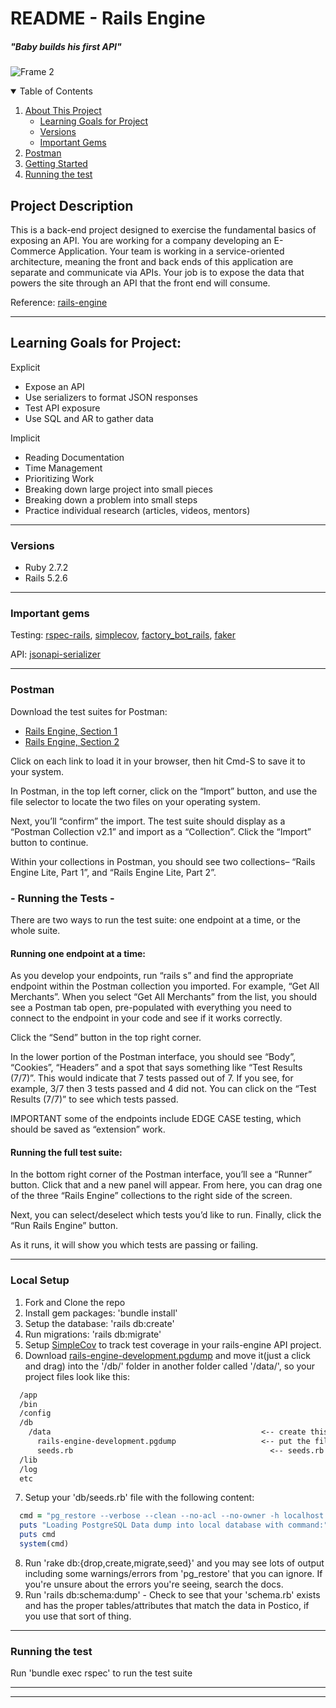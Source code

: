 # README - Rails Engine 
##### "Baby builds his first API"

![Frame 2](http://4.bp.blogspot.com/_1OtpoORxJIM/TUhJEOe9eWI/AAAAAAAADIY/yPGvKCFf4x0/s1600/I%2Bthink%2BI%2Bcan_train.jpg)

<details open="open">
  <summary>Table of Contents</summary>
  <ol>
    <li>
      <a href="#about-this-project">About This Project</a>
      <ul>
        <li><a href="#learning-goals-for-project">Learning Goals for Project</a></li>
      </ul>
      <ul>
        <li><a href="#versions">Versions</a></li>
      </ul>
      <ul>
        <li><a href="#important-gems">Important Gems</a></li>
      </ul>
    </li>
    <li>
      <a href="#postman">Postman</a>
    </li>
    <li>
      <a href="#getting-started">Getting Started</a>
    </li>
    <li><a href="#running-the-test">Running the test</a></li>
  </ol>
</details>

## Project Description 

This is a back-end project designed to exercise the fundamental basics of exposing an API. You are working for a company developing an E-Commerce Application. Your team is working in a service-oriented architecture, meaning the front and back ends of this application are separate and communicate via APIs. Your job is to expose the data that powers the site through an API that the front end will consume.

Reference: [rails-engine](https://backend.turing.edu/module3/projects/rails_engine_lite/)

----------

## Learning Goals for Project:

Explicit
- Expose an API
- Use serializers to format JSON responses 
- Test API exposure 
- Use SQL and AR to gather data

Implicit 
- Reading Documentation 
- Time Management 
- Prioritizing Work 
- Breaking down large project into small pieces 
- Breaking down a problem into small steps 
- Practice individual research (articles, videos, mentors)

----------

### Versions 

- Ruby 2.7.2
- Rails 5.2.6

----------

### Important gems

Testing: [rspec-rails](https://github.com/rspec/rspec-rails), [simplecov](https://github.com/simplecov-ruby/simplecov), [factory_bot_rails](https://github.com/thoughtbot/factory_bot_rails), [faker](https://github.com/vajradog/faker-rails)

API: [jsonapi-serializer](https://github.com/fotinakis/jsonapi-serializers)

----------

### Postman

Download the test suites for Postman:

- [Rails Engine, Section 1](https://backend.turing.edu/module3/projects/rails_engine_lite/RailsEngineSection1.postman_collection.json)
- [Rails Engine, Section 2](https://backend.turing.edu/module3/projects/rails_engine_lite/RailsEngineSection2.postman_collection.json)


Click on each link to load it in your browser, then hit Cmd-S to save it to your system.

In Postman, in the top left corner, click on the “Import” button, and use the file selector to locate the two files on your operating system.

Next, you’ll “confirm” the import. The test suite should display as a “Postman Collection v2.1” and import as a “Collection”. Click the “Import” button to continue.

Within your collections in Postman, you should see two collections– “Rails Engine Lite, Part 1”, and “Rails Engine Lite, Part 2”.

###  - Running the Tests -

There are two ways to run the test suite: one endpoint at a time, or the whole suite.

#### Running one endpoint at a time:

As you develop your endpoints, run “rails s” and find the appropriate endpoint within the Postman collection you imported. For example, “Get All Merchants”. When you select “Get All Merchants” from the list, you should see a Postman tab open, pre-populated with everything you need to connect to the endpoint in your code and see if it works correctly.

Click the “Send” button in the top right corner.

In the lower portion of the Postman interface, you should see “Body”, “Cookies”, “Headers” and a spot that says something like “Test Results (7/7)”. This would indicate that 7 tests passed out of 7. If you see, for example, 3/7 then 3 tests passed and 4 did not. You can click on the “Test Results (7/7)” to see which tests passed.


IMPORTANT some of the endpoints include EDGE CASE testing, which should be saved as “extension” work.

#### Running the full test suite:

In the bottom right corner of the Postman interface, you’ll see a “Runner” button. Click that and a new panel will appear. From here, you can drag one of the three “Rails Engine” collections to the right side of the screen.

Next, you can select/deselect which tests you’d like to run. Finally, click the “Run Rails Engine” button.

As it runs, it will show you which tests are passing or failing.


----------

### Local Setup 

1.  Fork and Clone the repo 
2.  Install gem packages: 'bundle install' 
3.  Setup the database: 'rails db:create' 
4.  Run migrations: 'rails db:migrate'
5.  Setup [SimpleCov](https://github.com/simplecov-ruby/simplecov) to track test coverage in your rails-engine API project. 
6.  Download [rails-engine-development.pgdump](https://raw.githubusercontent.com/turingschool/backend-curriculum-site/gh-pages/module3/projects/rails_engine/rails-engine-development.pgdump) and move it(just a click and drag) into the '/db/' folder in another folder called '/data/', so your project files look like this: 
  ```md
    /app
    /bin
    /config
    /db
      /data                                               <-- create this folder
        rails-engine-development.pgdump                   <-- put the file in the data folder
        seeds.rb                                            <-- seeds.rb is in '/db/' folder, not '/db/data/'
    /lib 
    /log 
    etc
  ```
7.  Setup your 'db/seeds.rb' file with the following content: 
  ```ruby 
    cmd = "pg_restore --verbose --clean --no-acl --no-owner -h localhost -U $(whoami) -d rails-engine_development db/data/rails-engine-development.pgdump"
    puts "Loading PostgreSQL Data dump into local database with command:"
    puts cmd
    system(cmd)
  ```
8.  Run 'rake db:{drop,create,migrate,seed}' and you may see lots of output including some warnings/errors from 'pg_restore' that you can ignore. If you're unsure about the errors you're seeing, search the docs. 
9.  Run 'rails db:schema:dump' - Check to see that your 'schema.rb' exists and has the proper tables/attributes that match the data in Postico, if you use that sort of thing. 

----------
### Running the test

Run 'bundle exec rspec' to run the test suite



----------
----------
